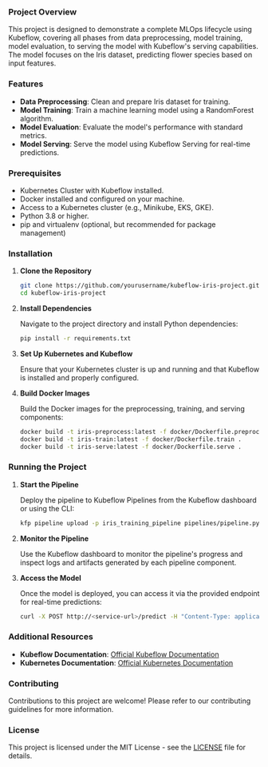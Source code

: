 ### Project Overview

This project is designed to demonstrate a complete MLOps lifecycle using Kubeflow, covering all phases from data preprocessing, model training, model evaluation, to serving the model with Kubeflow's serving capabilities. The model focuses on the Iris dataset, predicting flower species based on input features.

### Features

- **Data Preprocessing**: Clean and prepare Iris dataset for training.
- **Model Training**: Train a machine learning model using a RandomForest algorithm.
- **Model Evaluation**: Evaluate the model's performance with standard metrics.
- **Model Serving**: Serve the model using Kubeflow Serving for real-time predictions.

### Prerequisites

- Kubernetes Cluster with Kubeflow installed.
- Docker installed and configured on your machine.
- Access to a Kubernetes cluster (e.g., Minikube, EKS, GKE).
- Python 3.8 or higher.
- pip and virtualenv (optional, but recommended for package management)

### Installation

1. **Clone the Repository**

   ```bash
   git clone https://github.com/yourusername/kubeflow-iris-project.git
   cd kubeflow-iris-project
   ```

2. **Install Dependencies**

   Navigate to the project directory and install Python dependencies:

   ```bash
   pip install -r requirements.txt
   ```

3. **Set Up Kubernetes and Kubeflow**

   Ensure that your Kubernetes cluster is up and running and that Kubeflow is installed and properly configured.

4. **Build Docker Images**

   Build the Docker images for the preprocessing, training, and serving components:

   ```bash
   docker build -t iris-preprocess:latest -f docker/Dockerfile.preprocess .
   docker build -t iris-train:latest -f docker/Dockerfile.train .
   docker build -t iris-serve:latest -f docker/Dockerfile.serve .
   ```

### Running the Project

1. **Start the Pipeline**

   Deploy the pipeline to Kubeflow Pipelines from the Kubeflow dashboard or using the CLI:

   ```bash
   kfp pipeline upload -p iris_training_pipeline pipelines/pipeline.py
   ```

2. **Monitor the Pipeline**

   Use the Kubeflow dashboard to monitor the pipeline's progress and inspect logs and artifacts generated by each pipeline component.

3. **Access the Model**

   Once the model is deployed, you can access it via the provided endpoint for real-time predictions:

   ```bash
   curl -X POST http://<service-url>/predict -H "Content-Type: application/json" -d '{"features": [5.1, 3.5, 1.4, 0.2]}'
   ```

### Additional Resources

- **Kubeflow Documentation**: [Official Kubeflow Documentation](https://www.kubeflow.org/docs/)
- **Kubernetes Documentation**: [Official Kubernetes Documentation](https://kubernetes.io/docs/)

### Contributing

Contributions to this project are welcome! Please refer to our contributing guidelines for more information.

### License

This project is licensed under the MIT License - see the [LICENSE](LICENSE) file for details.

